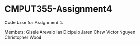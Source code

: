 # CMPUT355-Assignment4
Code base for Assignment 4.

Members:
	Gisele Arevalo
	Ian Dicipulo
	Jaren Chew
	Victor Nguyen
	Christopher Wood
